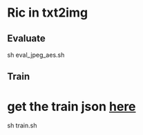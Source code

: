 # Ric in txt2img

## Evaluate
sh eval_jpeg_aes.sh

## Train
# get the train json [here](https://drive.google.com/file/d/1QH_nZWSbPlrpRdtTI-mxzqC7lK2HlON6/view?usp=sharing)
sh train.sh


